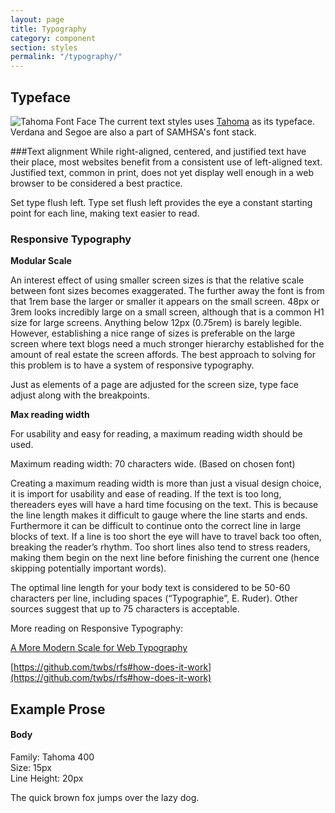 ```yaml
---
layout: page
title: Typography
category: component
section: styles
permalink: "/typography/"
---
```

## Typeface
![Tahoma Font Face](../assets/img/tahoma.png)
The current text styles uses [Tahoma](https://www.fonts.com/font/microsoft-corporation/tahoma) as its typeface. Verdana and Segoe are also a part of SAMHSA's font stack.

###Text alignment
While right-aligned, centered, and justified text have their place, most websites benefit from a consistent use of left-aligned text. Justified text, common in print, does not yet display well enough in a web browser to be considered a best practice.

Set type flush left. Type set flush left provides the eye a constant starting point for each line, making text easier to read.

### Responsive Typography
**Modular Scale**

An interest effect of using smaller screen sizes is that the relative scale between font sizes becomes exaggerated. The further away the font is from that 1rem base the larger or smaller it appears on the small screen. 48px or 3rem looks incredibly large on a small screen, although that is a common H1 size for large screens. Anything below 12px (0.75rem) is barely legible. However, establishing a nice range of sizes is preferable on the large screen where text blogs need a much stronger hierarchy established for the amount of real estate the screen affords. The best approach to solving for this problem is to have a system of responsive typography.

Just as elements of a page are adjusted for the screen size, type face adjust along with the breakpoints.

**Max reading width**

For usability and easy for reading, a maximum reading width should be used.

Maximum reading width: 70 characters wide. (Based on chosen font)

Creating a maximum reading width is more than just a visual design choice, it is import for usability and ease of reading. If the text is too long, thereaders eyes will have a hard time focusing on the text. This is because the line length makes it difficult to gauge where the line starts and ends. Furthermore it can be difficult to continue onto the correct line in large blocks of text. If a line is too short the eye will have to travel back too often, breaking the reader’s rhythm. Too short lines also tend to stress readers, making them begin on the next line before finishing the current one (hence skipping potentially important words).

The optimal line length for your body text is considered to be 50-60 characters per line, including spaces (“Typographie”, E. Ruder). Other sources suggest that up to 75 characters is acceptable.

More reading on Responsive Typography:

[A More Modern Scale for Web Typography](https://typecast.com/blog/a-more-modern-scale-for-web-typography)

[https://github.com/twbs/rfs#how-does-it-work](https://github.com/twbs/rfs#how-does-it-work)

## Example Prose

<div class="pattern-example">
  <div class="col-left">
    <h4>Body</h4>
    <p>Family: Tahoma 400 <br />
      Size: 15px <br />
      Line Height: 20px <br />
    </p>
  </div>
  
  <div class="col-right">
    The quick brown fox jumps over the lazy dog.
  </div>
</div>



</div>
